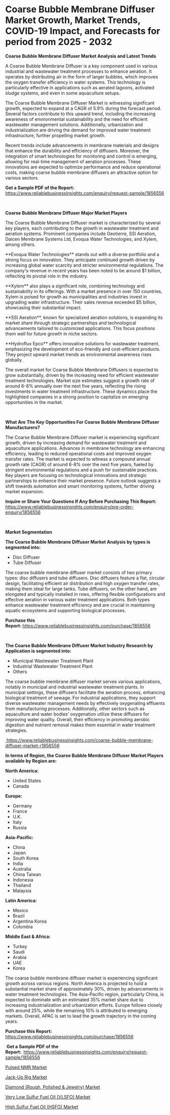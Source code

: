 <p><h1>Coarse Bubble Membrane Diffuser Market Growth, Market Trends, COVID-19 Impact, and Forecasts for period from 2025 - 2032</h1></p><p><strong>Coarse Bubble Membrane Diffuser Market Analysis and Latest Trends</strong></p>
<p><p>A Coarse Bubble Membrane Diffuser is a key component used in various industrial and wastewater treatment processes to enhance aeration. It operates by distributing air in the form of larger bubbles, which improves the oxygen transfer efficiency in water systems. This technology is particularly effective in applications such as aerated lagoons, activated sludge systems, and even in some aquaculture setups.</p><p>The Coarse Bubble Membrane Diffuser Market is witnessing significant growth, expected to expand at a CAGR of 5.9% during the forecast period. Several factors contribute to this upward trend, including the increasing awareness of environmental sustainability and the need for efficient wastewater management solutions. Additionally, urbanization and industrialization are driving the demand for improved water treatment infrastructure, further propelling market growth. </p><p>Recent trends include advancements in membrane materials and designs that enhance the durability and efficiency of diffusers. Moreover, the integration of smart technologies for monitoring and control is emerging, allowing for real-time management of aeration processes. These innovations are expected to optimize performance and reduce operational costs, making coarse bubble membrane diffusers an attractive option for various sectors.</p></p>
<p><strong>Get a Sample PDF of the Report:&nbsp;</strong> <a href="https://www.reliablebusinessinsights.com/enquiry/request-sample/1856556?utm_campaign=1117&utm_medium=2&utm_source=Github&utm_content=ia&utm_term=08012025&utm_id=coarse-bubble-membrane-diffuser">https://www.reliablebusinessinsights.com/enquiry/request-sample/1856556</a></p>
<p>&nbsp;</p>
<p><strong>Coarse Bubble Membrane Diffuser Major Market Players</strong></p>
<p><p>The Coarse Bubble Membrane Diffuser market is characterized by several key players, each contributing to the growth in wastewater treatment and aeration systems. Prominent companies include Geotierre, SSI Aeration, Daicen Membrane Systems Ltd, Evoqua Water Technologies, and Xylem, among others.</p><p>**Evoqua Water Technologies** stands out with a diverse portfolio and a strong focus on innovation. They anticipate continued growth driven by increasing global water scarcity and stricter environmental regulations. The company's revenue in recent years has been noted to be around $1 billion, reflecting its pivotal role in the industry.</p><p>**Xylem** also plays a significant role, combining technology and sustainability in its offerings. With a market presence in over 150 countries, Xylem is poised for growth as municipalities and industries invest in upgrading water infrastructure. Their sales revenue exceeded $5 billion, showcasing their substantial impact.</p><p>**SSI Aeration**, known for specialized aeration solutions, is expanding its market share through strategic partnerships and technological advancements tailored to customized applications. This focus positions them well for future growth in niche sectors.</p><p>**Hydroflux Epco** offers innovative solutions for wastewater treatment, emphasizing the development of eco-friendly and cost-efficient products. They project upward market trends as environmental awareness rises globally.</p><p>The overall market for Coarse Bubble Membrane Diffusers is expected to grow substantially, driven by the increasing need for efficient wastewater treatment technologies. Market size estimates suggest a growth rate of around 6-8% annually over the next five years, reflecting the rising investments in water treatment infrastructure. These dynamics place the highlighted companies in a strong position to capitalize on emerging opportunities in the market.</p></p>
<p>&nbsp;</p>
<p><strong>What Are The Key Opportunities For Coarse Bubble Membrane Diffuser Manufacturers?</strong></p>
<p><p>The Coarse Bubble Membrane Diffuser market is experiencing significant growth, driven by increasing demand for wastewater treatment and aquaculture applications. Advances in membrane technology are enhancing efficiency, leading to reduced operational costs and improved oxygen transfer rates. The market is expected to witness a compound annual growth rate (CAGR) of around 6-8% over the next five years, fueled by stringent environmental regulations and a push for sustainable practices. Key players are focusing on technological innovations and strategic partnerships to enhance their market presence. Future outlook suggests a shift towards automation and smart monitoring systems, further driving market expansion.</p></p>
<p><strong>Inquire or Share Your Questions If Any Before Purchasing This Report:</strong> <a href="https://www.reliablebusinessinsights.com/enquiry/pre-order-enquiry/1856556?utm_campaign=1117&utm_medium=2&utm_source=Github&utm_content=ia&utm_term=08012025&utm_id=coarse-bubble-membrane-diffuser">https://www.reliablebusinessinsights.com/enquiry/pre-order-enquiry/1856556</a></p>
<p>&nbsp;</p>
<p><strong>Market Segmentation</strong></p>
<p><strong>The Coarse Bubble Membrane Diffuser Market Analysis by types is segmented into:</strong></p>
<p><ul><li>Disc Diffuser</li><li>Tube Diffuser</li></ul></p>
<p><p>The coarse bubble membrane diffuser market consists of two primary types: disc diffusers and tube diffusers. Disc diffusers feature a flat, circular design, facilitating efficient air distribution and high oxygen transfer rates, making them ideal for large tanks. Tube diffusers, on the other hand, are elongated and typically installed in rows, offering flexible configurations and effective aeration in various water treatment applications. Both types enhance wastewater treatment efficiency and are crucial in maintaining aquatic ecosystems and supporting biological processes.</p></p>
<p><strong>Purchase this Report:&nbsp;</strong><a href="https://www.reliablebusinessinsights.com/purchase/1856556?utm_campaign=1117&utm_medium=2&utm_source=Github&utm_content=ia&utm_term=08012025&utm_id=coarse-bubble-membrane-diffuser">https://www.reliablebusinessinsights.com/purchase/1856556</a></p>
<p>&nbsp;</p>
<p><strong>The Coarse Bubble Membrane Diffuser Market Industry Research by Application is segmented into:</strong></p>
<p><ul><li>Municipal Wastewater Treatment Plant</li><li>Industrial Wastewater Treatment Plant</li><li>Others</li></ul></p>
<p><p>The coarse bubble membrane diffuser market serves various applications, notably in municipal and industrial wastewater treatment plants. In municipal settings, these diffusers facilitate the aeration process, enhancing biological treatment of sewage. For industrial applications, they support diverse wastewater management needs by effectively oxygenating effluents from manufacturing processes. Additionally, other sectors such as aquaculture and water bodies' oxygenation utilize these diffusers for improving water quality. Overall, their efficiency in promoting aerobic digestion and nutrient removal makes them essential in water treatment strategies.</p></p>
<p><a href="https://www.reliablebusinessinsights.com/coarse-bubble-membrane-diffuser-market-r1856556?utm_campaign=1117&utm_medium=2&utm_source=Github&utm_content=ia&utm_term=08012025&utm_id=coarse-bubble-membrane-diffuser">&nbsp;https://www.reliablebusinessinsights.com/coarse-bubble-membrane-diffuser-market-r1856556</a></p>
<p><strong>In terms of Region, the Coarse Bubble Membrane Diffuser Market Players available by Region are:</strong></p>
<p>
    <p> <strong> North America: </strong>
        <ul>
            <li>United States</li>
            <li>Canada</li>
        </ul>
        </p> 
    <p> <strong> Europe: </strong>
        <ul>
            <li>Germany</li>
            <li>France</li>
            <li>U.K.</li>
            <li>Italy</li>
            <li>Russia</li>
        </ul>
        </p> 
    <p> <strong> Asia-Pacific: </strong>
        <ul>
            <li>China</li>
            <li>Japan</li>
            <li>South Korea</li>
            <li>India</li>
            <li>Australia</li>
            <li>China Taiwan</li>
            <li>Indonesia</li>
            <li>Thailand</li>
            <li>Malaysia</li>
        </ul>
        </p> 
    <p> <strong> Latin America: </strong>
        <ul>
            <li>Mexico</li>
            <li>Brazil</li>
            <li>Argentina Korea</li>
            <li>Colombia</li>
        </ul>
        </p> 
    <p> <strong> Middle East & Africa: </strong>
        <ul>
            <li>Turkey</li>
            <li>Saudi</li>
            <li>Arabia</li>
            <li>UAE</li>
            <li>Korea</li>
        </ul>
    </p>
    </p>
<p><p>The coarse bubble membrane diffuser market is experiencing significant growth across various regions. North America is projected to hold a substantial market share of approximately 30%, driven by advancements in water treatment technologies. The Asia-Pacific region, particularly China, is expected to dominate with an estimated 35% market share due to increasing industrialization and urbanization efforts. Europe follows closely with around 25%, while the remaining 10% is attributed to emerging markets. Overall, APAC is set to lead the growth trajectory in the coming years.</p></p>
<p><strong>Purchase this Report: </strong><a href="https://www.reliablebusinessinsights.com/purchase/1856556?utm_campaign=1117&utm_medium=2&utm_source=Github&utm_content=ia&utm_term=08012025&utm_id=coarse-bubble-membrane-diffuser">https://www.reliablebusinessinsights.com/purchase/1856556</a></p>
<p>&nbsp;<strong>Get a Sample PDF of the Report:&nbsp;&nbsp;</strong><a href="https://www.reliablebusinessinsights.com/enquiry/request-sample/1856556?utm_campaign=1117&utm_medium=2&utm_source=Github&utm_content=ia&utm_term=08012025&utm_id=coarse-bubble-membrane-diffuser">https://www.reliablebusinessinsights.com/enquiry/request-sample/1856556</a></p>
<p><strong></strong></p>
<p><p><a href="https://www.linkedin.com/pulse/pulsed-nmr-market-research-report-identifying-challenges-development-ohbde?utm_campaign=1117&utm_medium=2&utm_source=Github&utm_content=ia&utm_term=08012025&utm_id=coarse-bubble-membrane-diffuser">Pulsed NMR Market</a></p><p><a href="https://www.linkedin.com/pulse/future-jack-up-rig-market-trends-revenue-forecast-anticipated-vjoqc?utm_campaign=1117&utm_medium=2&utm_source=Github&utm_content=ia&utm_term=08012025&utm_id=coarse-bubble-membrane-diffuser">Jack-Up Rig Market</a></p><p><a href="https://www.linkedin.com/pulse/examining-diamond-rough-polished-jewelry-market-growth-size-5qhnc?utm_campaign=1117&utm_medium=2&utm_source=Github&utm_content=ia&utm_term=08012025&utm_id=coarse-bubble-membrane-diffuser">Diamond (Rough, Polished & Jewelry) Market</a></p><p><a href="https://github.com/rileymgdorcas/Market-Research-Report-List-1/blob/main/very-low-sulfur-fuel-oil-vlsfo-market.md?utm_campaign=1117&utm_medium=2&utm_source=Github&utm_content=ia&utm_term=08012025&utm_id=coarse-bubble-membrane-diffuser">Very Low Sulfur Fuel Oil (VLSFO) Market</a></p><p><a href="https://github.com/LilianFaulkner65/Market-Research-Report-List-1/blob/main/high-sulfur-fuel-oil-hsfo-market.md?utm_campaign=1117&utm_medium=2&utm_source=Github&utm_content=ia&utm_term=08012025&utm_id=coarse-bubble-membrane-diffuser">High Sulfur Fuel Oil (HSFO) Market</a></p></p>